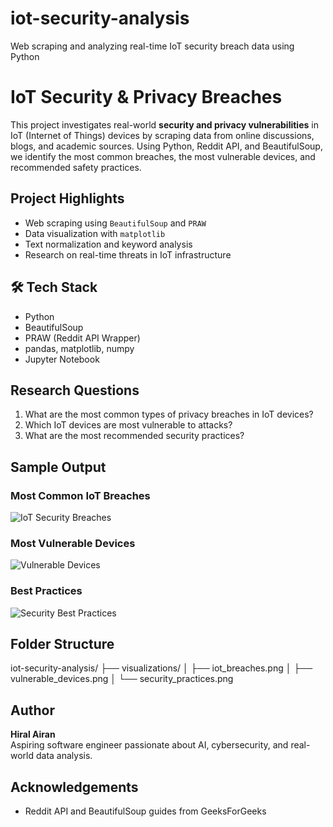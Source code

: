 # iot-security-analysis
Web scraping and analyzing real-time IoT security breach data using Python

# IoT Security & Privacy Breaches

This project investigates real-world **security and privacy vulnerabilities** in IoT (Internet of Things) devices by scraping data from online discussions, blogs, and academic sources. Using Python, Reddit API, and BeautifulSoup, we identify the most common breaches, the most vulnerable devices, and recommended safety practices.

## Project Highlights

- Web scraping using `BeautifulSoup` and `PRAW`
-  Data visualization with `matplotlib`
-  Text normalization and keyword analysis
-  Research on real-time threats in IoT infrastructure

## 🛠 Tech Stack

- Python
- BeautifulSoup
- PRAW (Reddit API Wrapper)
- pandas, matplotlib, numpy
- Jupyter Notebook

##  Research Questions

1. What are the most common types of privacy breaches in IoT devices?
2. Which IoT devices are most vulnerable to attacks?
3. What are the most recommended security practices?


## Sample Output

### Most Common IoT Breaches
![IoT Security Breaches](visualizations/iot_breaches.png)

### Most Vulnerable Devices
![Vulnerable Devices](visualizations/vulnerableiot_breaches.png)

### Best Practices
![Security Best Practices](visualizations/securityiot_breaches.png)

##  Folder Structure
iot-security-analysis/
├── visualizations/
│   ├── iot_breaches.png
│   ├── vulnerable_devices.png
│   └── security_practices.png

## Author

**Hiral Airan**  
Aspiring software engineer passionate about AI, cybersecurity, and real-world data analysis.

## Acknowledgements
- Reddit API and BeautifulSoup guides from GeeksForGeeks


